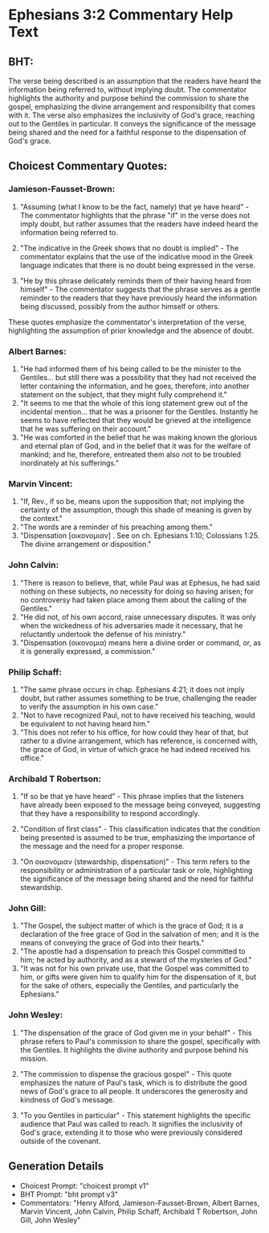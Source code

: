 # Ephesians 3:2 Commentary Help Text

## BHT:
The verse being described is an assumption that the readers have heard the information being referred to, without implying doubt. The commentator highlights the authority and purpose behind the commission to share the gospel, emphasizing the divine arrangement and responsibility that comes with it. The verse also emphasizes the inclusivity of God's grace, reaching out to the Gentiles in particular. It conveys the significance of the message being shared and the need for a faithful response to the dispensation of God's grace.

## Choicest Commentary Quotes:
### Jamieson-Fausset-Brown:
1. "Assuming (what I know to be the fact, namely) that ye have heard" - The commentator highlights that the phrase "if" in the verse does not imply doubt, but rather assumes that the readers have indeed heard the information being referred to.

2. "The indicative in the Greek shows that no doubt is implied" - The commentator explains that the use of the indicative mood in the Greek language indicates that there is no doubt being expressed in the verse.

3. "He by this phrase delicately reminds them of their having heard from himself" - The commentator suggests that the phrase serves as a gentle reminder to the readers that they have previously heard the information being discussed, possibly from the author himself or others.

These quotes emphasize the commentator's interpretation of the verse, highlighting the assumption of prior knowledge and the absence of doubt.

### Albert Barnes:
1. "He had informed them of his being called to be the minister to the Gentiles... but still there was a possibility that they had not received the letter containing the information, and he goes, therefore, into another statement on the subject, that they might fully comprehend it."
2. "It seems to me that the whole of this long statement grew out of the incidental mention... that he was a prisoner for the Gentiles. Instantly he seems to have reflected that they would be grieved at the intelligence that he was suffering on their account."
3. "He was comforted in the belief that he was making known the glorious and eternal plan of God, and in the belief that it was for the welfare of mankind; and he, therefore, entreated them also not to be troubled inordinately at his sufferings."

### Marvin Vincent:
1. "If, Rev., if so be, means upon the supposition that; not implying the certainty of the assumption, though this shade of meaning is given by the context."
2. "The words are a reminder of his preaching among them."
3. "Dispensation [οικονομιαν] . See on ch. Ephesians 1:10; Colossians 1:25. The divine arrangement or disposition."

### John Calvin:
1. "There is reason to believe, that, while Paul was at Ephesus, he had said nothing on these subjects, no necessity for doing so having arisen; for no controversy had taken place among them about the calling of the Gentiles."
2. "He did not, of his own accord, raise unnecessary disputes. It was only when the wickedness of his adversaries made it necessary, that he reluctantly undertook the defense of his ministry."
3. "Dispensation (οικονομια) means here a divine order or command, or, as it is generally expressed, a commission."

### Philip Schaff:
1. "The same phrase occurs in chap. Ephesians 4:21; it does not imply doubt, but rather assumes something to be true, challenging the reader to verify the assumption in his own case."
2. "Not to have recognized Paul, not to have received his teaching, would be equivalent to not having heard him."
3. "This does not refer to his office, for how could they hear of that, but rather to a divine arrangement, which has reference, is concerned with, the grace of God, in virtue of which grace he had indeed received his office."

### Archibald T Robertson:
1. "If so be that ye have heard" - This phrase implies that the listeners have already been exposed to the message being conveyed, suggesting that they have a responsibility to respond accordingly.

2. "Condition of first class" - This classification indicates that the condition being presented is assumed to be true, emphasizing the importance of the message and the need for a proper response.

3. "On οικονομιαν (stewardship, dispensation)" - This term refers to the responsibility or administration of a particular task or role, highlighting the significance of the message being shared and the need for faithful stewardship.

### John Gill:
1. "The Gospel, the subject matter of which is the grace of God; it is a declaration of the free grace of God in the salvation of men; and it is the means of conveying the grace of God into their hearts."
2. "The apostle had a dispensation to preach this Gospel committed to him; he acted by authority, and as a steward of the mysteries of God."
3. "It was not for his own private use, that the Gospel was committed to him, or gifts were given him to qualify him for the dispensation of it, but for the sake of others, especially the Gentiles, and particularly the Ephesians."

### John Wesley:
1. "The dispensation of the grace of God given me in your behalf" - This phrase refers to Paul's commission to share the gospel, specifically with the Gentiles. It highlights the divine authority and purpose behind his mission.

2. "The commission to dispense the gracious gospel" - This quote emphasizes the nature of Paul's task, which is to distribute the good news of God's grace to all people. It underscores the generosity and kindness of God's message.

3. "To you Gentiles in particular" - This statement highlights the specific audience that Paul was called to reach. It signifies the inclusivity of God's grace, extending it to those who were previously considered outside of the covenant.


## Generation Details
- Choicest Prompt: "choicest prompt v1"
- BHT Prompt: "bht prompt v3"
- Commentators: "Henry Alford, Jamieson-Fausset-Brown, Albert Barnes, Marvin Vincent, John Calvin, Philip Schaff, Archibald T Robertson, John Gill, John Wesley"
